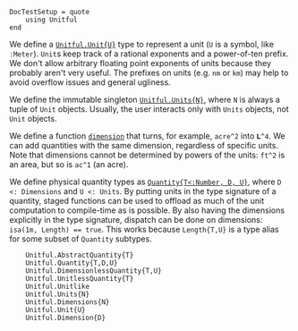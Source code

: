 ```@meta
DocTestSetup = quote
    using Unitful
end
```
We define a [`Unitful.Unit{U}`](@ref) type to represent a unit (`U` is a symbol,
like `:Meter`). `Unit`s keep track of a rational exponents and a power-of-ten
prefix. We don't allow arbitrary floating point exponents of units because they
probably aren't very useful. The prefixes on units (e.g. `nm` or `km`) may help
to avoid overflow issues and general ugliness.

We define the immutable singleton [`Unitful.Units{N}`](@ref), where `N` is
always a tuple of `Unit` objects. Usually, the user interacts only with `Units`
objects, not `Unit` objects.

We define a function [`dimension`](@ref) that turns, for example, `acre^2` into
`𝐋^4`. We can add quantities with the same dimension, regardless of specific units.
Note that dimensions cannot be determined by powers of the units:
`ft^2` is an area, but so is `ac^1` (an acre).

We define physical quantity types as [`Quantity{T<:Number, D, U}`](@ref), where
`D <: Dimensions` and `U <: Units`. By putting units in the type signature of a
quantity, staged functions can be used to offload as much of the unit
computation to compile-time as is possible. By also having the dimensions
explicitly in the type signature, dispatch can be done on dimensions:
`isa(1m, Length) == true`. This works because `Length{T,U}` is a type alias for
some subset of `Quantity` subtypes.

```@docs
    Unitful.AbstractQuantity{T}
    Unitful.Quantity{T,D,U}
    Unitful.DimensionlessQuantity{T,U}
    Unitful.UnitlessQuantity{T}
    Unitful.Unitlike
    Unitful.Units{N}
    Unitful.Dimensions{N}
    Unitful.Unit{U}
    Unitful.Dimension{D}
```
